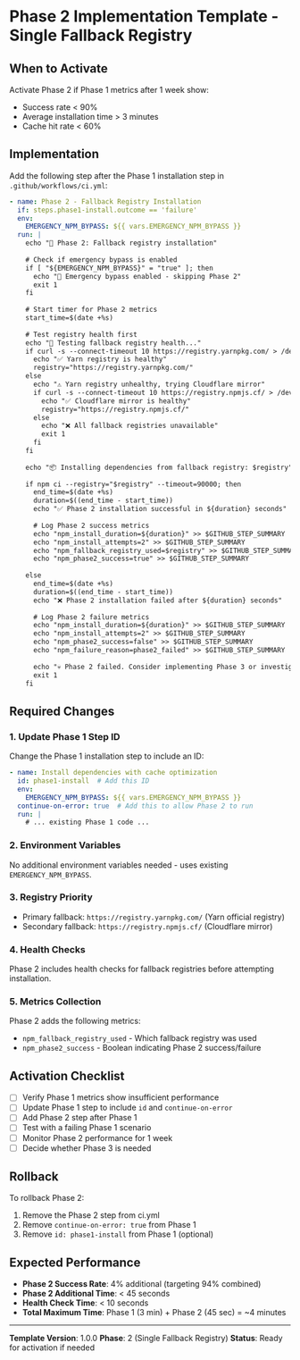 # Phase 2 Implementation Template - Single Fallback Registry

## When to Activate

Activate Phase 2 if Phase 1 metrics after 1 week show:
- Success rate < 90%
- Average installation time > 3 minutes
- Cache hit rate < 60%

## Implementation

Add the following step after the Phase 1 installation step in `.github/workflows/ci.yml`:

```yaml
- name: Phase 2 - Fallback Registry Installation
  if: steps.phase1-install.outcome == 'failure'
  env:
    EMERGENCY_NPM_BYPASS: ${{ vars.EMERGENCY_NPM_BYPASS }}
  run: |
    echo "🔄 Phase 2: Fallback registry installation"
    
    # Check if emergency bypass is enabled
    if [ "${EMERGENCY_NPM_BYPASS}" = "true" ]; then
      echo "🚨 Emergency bypass enabled - skipping Phase 2"
      exit 1
    fi
    
    # Start timer for Phase 2 metrics
    start_time=$(date +%s)
    
    # Test registry health first
    echo "🏥 Testing fallback registry health..."
    if curl -s --connect-timeout 10 https://registry.yarnpkg.com/ > /dev/null; then
      echo "✅ Yarn registry is healthy"
      registry="https://registry.yarnpkg.com/"
    else
      echo "⚠️ Yarn registry unhealthy, trying Cloudflare mirror"
      if curl -s --connect-timeout 10 https://registry.npmjs.cf/ > /dev/null; then
        echo "✅ Cloudflare mirror is healthy"
        registry="https://registry.npmjs.cf/"
      else
        echo "❌ All fallback registries unavailable"
        exit 1
      fi
    fi
    
    echo "📦 Installing dependencies from fallback registry: $registry"
    
    if npm ci --registry="$registry" --timeout=90000; then
      end_time=$(date +%s)
      duration=$((end_time - start_time))
      echo "✅ Phase 2 installation successful in ${duration} seconds"
      
      # Log Phase 2 success metrics
      echo "npm_install_duration=${duration}" >> $GITHUB_STEP_SUMMARY
      echo "npm_install_attempts=2" >> $GITHUB_STEP_SUMMARY
      echo "npm_fallback_registry_used=$registry" >> $GITHUB_STEP_SUMMARY
      echo "npm_phase2_success=true" >> $GITHUB_STEP_SUMMARY
      
    else
      end_time=$(date +%s)
      duration=$((end_time - start_time))
      echo "❌ Phase 2 installation failed after ${duration} seconds"
      
      # Log Phase 2 failure metrics
      echo "npm_install_duration=${duration}" >> $GITHUB_STEP_SUMMARY
      echo "npm_install_attempts=2" >> $GITHUB_STEP_SUMMARY
      echo "npm_phase2_success=false" >> $GITHUB_STEP_SUMMARY
      echo "npm_failure_reason=phase2_failed" >> $GITHUB_STEP_SUMMARY
      
      echo "💀 Phase 2 failed. Consider implementing Phase 3 or investigating registry issues."
      exit 1
    fi
```

## Required Changes

### 1. Update Phase 1 Step ID

Change the Phase 1 installation step to include an ID:

```yaml
- name: Install dependencies with cache optimization
  id: phase1-install  # Add this ID
  env:
    EMERGENCY_NPM_BYPASS: ${{ vars.EMERGENCY_NPM_BYPASS }}
  continue-on-error: true  # Add this to allow Phase 2 to run
  run: |
    # ... existing Phase 1 code ...
```

### 2. Environment Variables

No additional environment variables needed - uses existing `EMERGENCY_NPM_BYPASS`.

### 3. Registry Priority

- Primary fallback: `https://registry.yarnpkg.com/` (Yarn official registry)
- Secondary fallback: `https://registry.npmjs.cf/` (Cloudflare mirror)

### 4. Health Checks

Phase 2 includes health checks for fallback registries before attempting installation.

### 5. Metrics Collection

Phase 2 adds the following metrics:
- `npm_fallback_registry_used` - Which fallback registry was used
- `npm_phase2_success` - Boolean indicating Phase 2 success/failure

## Activation Checklist

- [ ] Verify Phase 1 metrics show insufficient performance
- [ ] Update Phase 1 step to include `id` and `continue-on-error`
- [ ] Add Phase 2 step after Phase 1
- [ ] Test with a failing Phase 1 scenario
- [ ] Monitor Phase 2 performance for 1 week
- [ ] Decide whether Phase 3 is needed

## Rollback

To rollback Phase 2:
1. Remove the Phase 2 step from ci.yml
2. Remove `continue-on-error: true` from Phase 1
3. Remove `id: phase1-install` from Phase 1 (optional)

## Expected Performance

- **Phase 2 Success Rate**: 4% additional (targeting 94% combined)
- **Phase 2 Additional Time**: < 45 seconds
- **Health Check Time**: < 10 seconds
- **Total Maximum Time**: Phase 1 (3 min) + Phase 2 (45 sec) = ~4 minutes

---

**Template Version**: 1.0.0
**Phase**: 2 (Single Fallback Registry)
**Status**: Ready for activation if needed